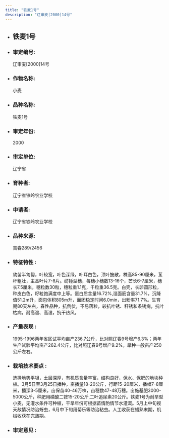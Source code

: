 ```yaml
---
title: "铁麦1号"
description: "辽审麦[2000]14号"
---
```

* ## 铁麦1号
* ###  审定编号:  
   辽审麦[2000]14号

*  ### 作物名称:  
   小麦

*   ###  品种名称: 
    铁麦1号

*   ### 审定年份: 
    2000

*   ### 审定单位:  
    辽宁省

*   ### 育种者:  
    辽宁省铁岭农业学校

*   ### 申请者:  
    辽宁省铁岭农业学校

*   ### 品种来源:  
    吉春289/2456

*   ### 特征特性 : 
    幼苗半匍匐，叶较宽，叶色深绿，叶耳白色，顶叶披散，株高85-90厘米，茎秆粗壮，主茎叶片7-8片。纺锤型穗，每穗小穗数13-16个，芒长6-7厘米，穗长7.5厘米，穗粒数30粒，穗粒重1.1克，千粒重36.5克。白壳，长卵圆形粒，种皮白色，籽粒饱满度中上等。蛋白质含量16.72%,湿面筋含量31.7%，沉降值51.2m升，面包体积805m升，面团稳定时间6.0min，出粉率71.7%。生育期80天左右，春性品种，抗倒伏，不易落粒，较抗叶锈、秆锈和条锈病，抗叶枯病，耐高温、高湿，抗干热风。

*   ### 产量表现 : 
    1995-1996两年省区试平均亩产236.7公斤，比对照辽春9号增产6.3%；两年生产试验平均亩产262.4公斤，比对照辽春9号增产9.2%。旱种一般亩产250公斤左右。

*   ### 栽培技术要点 : 
    选择地势平坦，土层深厚，有机质含量丰富，结构良好，保水、保肥的地块种植。3月5日至3月25日播种，亩播量18-20公斤，行距15-20厘米，播幅7-8厘米，播深3-5厘米，亩保苗40-46万株，亩穗数47-48万穗。亩施基肥3000-5000公斤，种肥用磷酸二铵15-20公斤,二叶追尿素20公斤。铁麦1号为耐旱型小麦，无灌水条件可种植，干旱年份可根据苗情酌情节水灌溉。5月上中旬视天敌情况防治蚜虫，6月中下旬用菊乐等防治粘虫。人工收获在蜡熟末期，机械收获在完熟期。

*   ### 审定意见 : 
    
